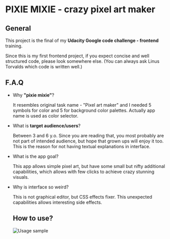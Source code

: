 # PIXIE MIXIE - crazy pixel art maker



## General

This project is the final of my **Udacity Google code challenge - frontend** training.

Since this is my first frontend project, if you expect concise and well structured code, please look somewhere else. (You can always ask Linus Torvalds which code is written well.)

## F.A.Q

- Why **"pixie mixie"**?

  It resembles original task name - "Pixel art maker" and I needed 5 symbols for color and 5 for background color palettes. Actually app name is used as color selector.

- What is **target audience/users**?

  Between 3 and 6 y.o. Since you are reading that, you most probably are not part of intended audience, but hope that grown ups will enjoy it too. This is the reason for not having textual explanations in interface.

- What is the app goal?

  This app allows simple pixel art, but have some small but nifty additional capabilities, which allows with few clicks to achieve crazy stunning  visuals.

- Why is interface so weird?

  This is not graphical editor, but CSS effects fixer. This unexpected capabilities allows interesting side effects. 

  ## How to use?

  ![Usage sample](/UsageSample.gif)
  ​